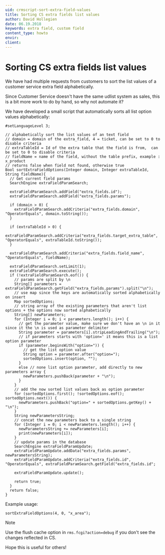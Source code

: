 ```yaml
---
uid: crmscript-sort-extra-field-values
title: Sorting CS extra fields list values
author: David Hollegien
date: 06.19.2018
keywords: extra field, custom field
content_type: howto
envir:
client:
---
```


# Sorting CS extra fields list values

We have had multiple requests from customers to sort the list values of a customer service extra field alphabetically.

Since Customer Service doesn't have the same udlist system as sales, this is a bit more work to do by hand, so why not automate it?

We have developed a small script that automatically sorts all list option values alphabetically:

```crmscript
#setLanguageLevel 3;

// alphabetically sort the list values of an text field
// domain = domain of the extra_field, 4 = ticket, can be set to 0 to disable criteria
// extraTableId = Id of the extra table that the field is from,  can be set to 0 to disable criteria
// fieldName = name of the field, without the table prefix, example : x_product
// returns false when field not found, otherwise true
Bool sortExtraFieldOptions(Integer domain, Integer extraTableId, String fieldName){
  // Get current field params
  SearchEngine extraFieldParamSearch;

  extraFieldParamSearch.addField("extra_fields.id");
  extraFieldParamSearch.addField("extra_fields.params");

  if (domain > 0) {
    extraFieldParamSearch.addCriteria("extra_fields.domain", "OperatorEquals", domain.toString());
  }

  if (extraTableId > 0) {
    extraFieldParamSearch.addCriteria("extra_fields.target_extra_table", "OperatorEquals", extraTableId.toString());
  }

  extraFieldParamSearch.addCriteria("extra_fields.field_name", "OperatorEquals", fieldName);

  extraFieldParamSearch.setLimit(1);
  extraFieldParamSearch.execute();
  if (!extraFieldParamSearch.eof()) {
    // params are split by \n
    String[] parameters = extraFieldParamSearch.getField("extra_fields.params").split("\n");
    // use map since the keys are automatically sorted alphabetically on insert
    Map sortedOptions;
    // string array of the existing parameters that aren't list options + the options now sorted alphabetically
    String[] newParameters;
    for (Integer i = 0; i < parameters.length(); i++) {
      // get the parameter value, make sure we don't have an \n in it since it the \n is used as parameter delimiter
      String parameter = parameters[i].stripLeadingAndTrailing("\n");
      // if parameters starts with 'option=' it means this is a list option parameter
      if (parameter.beginsWith("option=")) {
        // get the list option value
        String option = parameter.after("option=");
        sortedOptions.insert(option, "");
      }
      else // none list option parameter, add directly to new parameters array {
        newParameters.pushBack(parameter + "\n");
      }
    }
    // add the now sorted list values back as option parameter
    for (sortedOptions.first(); !sortedOptions.eof(); sortedOptions.next()) {
      newParameters.pushBack("option=" + sortedOptions.getKey() + "\n");
    }
    String newParametersString;
    // concat the new parameters back to a single string
    for (Integer i = 0; i < newParameters.length(); i++) {
      newParametersString += newParameters[i];
      print(newParameters[i]);
    }
    // update params in the database
    SearchEngine extraFieldParamUpdate;
    extraFieldParamUpdate.addData("extra_fields.params", newParametersString);
    extraFieldParamUpdate.addCriteria("extra_fields.id", "OperatorEquals", extraFieldParamSearch.getField("extra_fields.id";     
  
    extraFieldParamUpdate.update();
  
    return true;
  } 
  return false;
}
```

Example usage:

```crmscript
sortExtraFieldOptions(4, 0, "x_area");
```

> [!NOTE]
> Use the flush cache option in `rms.fcgi?action=debug` if you don't see the changes reflected in CS.

Hope this is useful for others!
